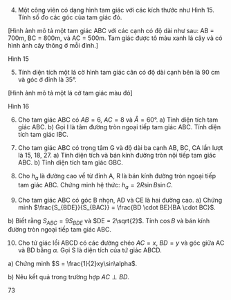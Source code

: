 4. Một công viên có dạng hình tam giác với các kích thước như Hình 15. Tính số đo các góc của tam giác đó.

[Hình ảnh mô tả một tam giác ABC với các cạnh có độ dài như sau: AB = 700m, BC = 800m, và AC = 500m. Tam giác được tô màu xanh lá cây và có hình ảnh cây thông ở mỗi đỉnh.]

Hình 15

5. Tính diện tích một lá cờ hình tam giác cân có độ dài cạnh bên là 90 cm và góc ở đỉnh là 35°.

[Hình ảnh mô tả một lá cờ tam giác màu đỏ]

Hình 16

6. Cho tam giác ABC có $AB = 6$, $AC = 8$ và $\hat{A} = 60°$.
a) Tính diện tích tam giác ABC.
b) Gọi I là tâm đường tròn ngoại tiếp tam giác ABC. Tính diện tích tam giác IBC.

7. Cho tam giác ABC có trọng tâm G và độ dài ba cạnh AB, BC, CA lần lượt là 15, 18, 27.
a) Tính diện tích và bán kính đường tròn nội tiếp tam giác ABC.
b) Tính diện tích tam giác GBC.

8. Cho $h_a$ là đường cao về từ đỉnh A, R là bán kính đường tròn ngoại tiếp tam giác ABC.
Chứng minh hệ thức: $h_a = 2R\sin B\sin C$.

9. Cho tam giác ABC có góc B nhọn, AD và CE là hai đường cao.
a) Chứng minh $\frac{S_{BDE}}{S_{BAC}} = \frac{BD \cdot BE}{BA \cdot BC}$.

b) Biết rằng $S_{ABC} = 9S_{BDE}$ và $DE = 2\sqrt{2}$. Tính $\cos B$ và bán kính đường tròn ngoại tiếp tam giác ABC.

10. Cho tứ giác lồi ABCD có các đường chéo $AC = x$, $BD = y$ và góc giữa AC và BD bằng $\alpha$.
Gọi S là diện tích của tứ giác ABCD.

a) Chứng minh $S = \frac{1}{2}xy\sin\alpha$.

b) Nêu kết quả trong trường hợp $AC \perp BD$.

73